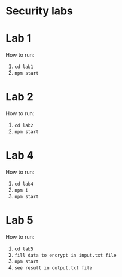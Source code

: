# Security labs
# Lab 1 
How to run:

1. `cd lab1`
2. `npm start`

# Lab 2
How to run:

1. `cd lab2`
2. `npm start`

# Lab 4
How to run:

1. `cd lab4`
2. `npm i`
3. `npm start`

# Lab 5
How to run:

1. `cd lab5`
2. `fill data to encrypt in input.txt file`
3. `npm start`
4. `see result in output.txt file`